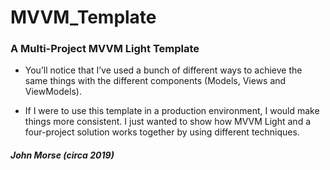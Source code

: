 # MVVM_Template
### A Multi-Project MVVM Light Template

- You’ll notice that I’ve used a bunch of different ways to achieve the same things with the different components (Models, Views and ViewModels).

- If I were to use this template in a production environment, I would make things more consistent. I just wanted to show how MVVM Light and a four-project solution works together by using different techniques.


##### John Morse (circa 2019)

